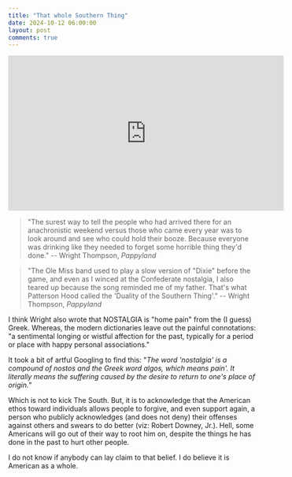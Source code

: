 ```yaml
---
title: "That whole Southern Thing"
date: 2024-10-12 06:00:00
layout: post
comments: true
---
```


<iframe width="560" height="315" src="https://www.youtube.com/embed/iasWaoYiyJY?si=qr-6bIUkV8UYvWWi" title="YouTube video player" frameborder="0" allow="accelerometer; autoplay; clipboard-write; encrypted-media; gyroscope; picture-in-picture; web-share" referrerpolicy="strict-origin-when-cross-origin" allowfullscreen></iframe>


> "The surest way to tell the people who had arrived there for an anachronistic weekend versus those who came every year was to look around and see who could hold their booze. Because everyone was drinking like they needed to forget some horrible thing they'd done." -- Wright Thompson, *Pappyland*


> "The Ole Miss band used to play a slow version of "Dixie" before the game, and even as I winced at the Confederate nostalgia, I also teared up because the song reminded me of my father. That's what Patterson Hood called the 'Duality of the Southern Thing'." -- Wright Thompson, *Pappyland*

I think Wright also wrote that NOSTALGIA is "home pain" from the (I guess) Greek. Whereas, the modern dictionaries leave out the painful connotations: "a sentimental longing or wistful affection for the past, typically for a period or place with happy personal associations."

It took a bit of artful Googling to find this: "*The word 'nostalgia' is a compound of nostos and the Greek word algos, which means pain'. It literally means the suffering caused by the desire to return to one's place of origin.*"

Which is not to kick The South. But, it is to acknowledge that the American ethos toward individuals allows people to forgive, and even support again, a person who publicly acknowledges (and does not deny) their offenses against others and swears to do better (viz: Robert Downey, Jr.). Hell, some Americans will go out of their way to root him on, despite the things he has done in the past to hurt other people.

I do not know if anybody can lay claim to that belief. I do believe it is American as a whole.